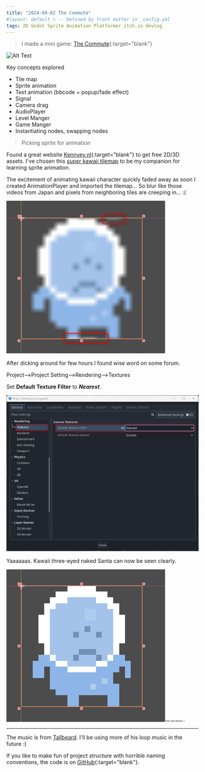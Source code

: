 ```yaml
---
title: "2024-09-02 The Commute"
#layout: default < -- Defined by front matter in _config.yml
tags: 2D Godot Sprite Animation Platformer itch.io devlog
---
```


>I made a mini game: [The Commute](https://narco-neko.itch.io/the-commute){:target="blank"}

![Alt Text](\asset\recording\2024_09\commute.gif)

Key concepts explored
- Tile map
- Sprite animation 
- Text animation (bbcode + popup/fade effect)
- Signal
- Camera drag
- AudioPlayer
- Level Manger
- Game Manger
- Instantiating nodes, swapping nodes


>Picking sprite for animation

Found a great website [Kennyey.nl](https://kenney.nl/assets){:target="blank"} to get free 2D/3D assets. 
I've chosen this [super kawaii tilemap](\asset\recording\2024_09\tilemap_packed.png) to be my companion for learning sprite animation.

The excitement of animating kawaii character quickly faded away as soon I created AnimationPlayer and imported the tilemap... So blur like those videos from Japan and pixels from neighboring tiles are creeping in... :(

![Alt Text](\asset\recording\2024_09\render_blur.png)

After dicking around for few hours I found wise word on some forum.

Project-->Project Setting-->Rendering-->Textures

Set **Default Texture Filter** to ***Nearest***. 

![Alt Text](\asset\recording\2024_09\render_setting.png)

Yaaaaaas. Kawaii three-eyed naked Santa can now be seen clearly. 

![Alt Text](\asset\recording\2024_09\render_clear.png)<span style="font-size:0.4em;">*Time well wasted :)*</span>

--------------------------
The music is from [Tallbeard](https://tallbeard.itch.io/music-loop-bundle). I'll be using more of his loop music in the future :)

If you like to make fun of project structure with horrible naming conventions, the code is on [GitHub](https://github.com/mambo-san/theCommute/){:target="blank"}. 